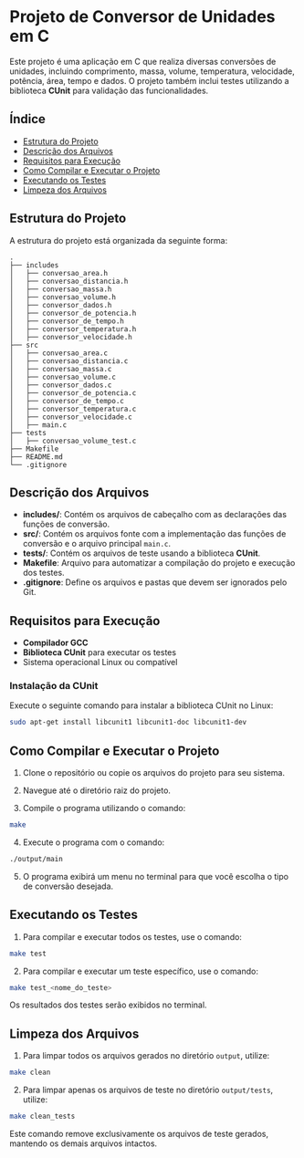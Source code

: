 # Projeto de Conversor de Unidades em C

Este projeto é uma aplicação em C que realiza diversas conversões de unidades, incluindo comprimento, massa, volume, temperatura, velocidade, potência, área, tempo e dados. O projeto também inclui testes utilizando a biblioteca **CUnit** para validação das funcionalidades.

## Índice

- [Estrutura do Projeto](#estrutura-do-projeto)
- [Descrição dos Arquivos](#descrição-dos-arquivos)
- [Requisitos para Execução](#requisitos-para-execução)
- [Como Compilar e Executar o Projeto](#como-compilar-e-executar-o-projeto)
- [Executando os Testes](#executando-os-testes)
- [Limpeza dos Arquivos](#limpeza-dos-arquivos)

## Estrutura do Projeto

A estrutura do projeto está organizada da seguinte forma:

```
.
├── includes
│   ├── conversao_area.h
│   ├── conversao_distancia.h
│   ├── conversao_massa.h
│   ├── conversao_volume.h
│   ├── conversor_dados.h
│   ├── conversor_de_potencia.h
│   ├── conversor_de_tempo.h
│   ├── conversor_temperatura.h
│   ├── conversor_velocidade.h
├── src
│   ├── conversao_area.c
│   ├── conversao_distancia.c
│   ├── conversao_massa.c
│   ├── conversao_volume.c
│   ├── conversor_dados.c
│   ├── conversor_de_potencia.c
│   ├── conversor_de_tempo.c
│   ├── conversor_temperatura.c
│   ├── conversor_velocidade.c
│   ├── main.c
├── tests
│   ├── conversao_volume_test.c
├── Makefile
├── README.md
└── .gitignore
```

## Descrição dos Arquivos

- **includes/**: Contém os arquivos de cabeçalho com as declarações das funções de conversão.
- **src/**: Contém os arquivos fonte com a implementação das funções de conversão e o arquivo principal `main.c`.
- **tests/**: Contém os arquivos de teste usando a biblioteca **CUnit**.
- **Makefile**: Arquivo para automatizar a compilação do projeto e execução dos testes.
- **.gitignore**: Define os arquivos e pastas que devem ser ignorados pelo Git.

## Requisitos para Execução

- **Compilador GCC**
- **Biblioteca CUnit** para executar os testes
- Sistema operacional Linux ou compatível

### Instalação da CUnit

Execute o seguinte comando para instalar a biblioteca CUnit no Linux:

```bash
sudo apt-get install libcunit1 libcunit1-doc libcunit1-dev
```

## Como Compilar e Executar o Projeto

1. Clone o repositório ou copie os arquivos do projeto para seu sistema.

2. Navegue até o diretório raiz do projeto.

3. Compile o programa utilizando o comando:

```bash
make
```

4. Execute o programa com o comando:

```bash
./output/main
```

5. O programa exibirá um menu no terminal para que você escolha o tipo de conversão desejada.

## Executando os Testes

1. Para compilar e executar todos os testes, use o comando:

```bash
make test
```

2. Para compilar e executar um teste específico, use o comando:

```bash
make test_<nome_do_teste>
```

Os resultados dos testes serão exibidos no terminal.

## Limpeza dos Arquivos

1. Para limpar todos os arquivos gerados no diretório `output`, utilize:

```bash
make clean
```

2. Para limpar apenas os arquivos de teste no diretório `output/tests`, utilize:

```bash
make clean_tests
```

Este comando remove exclusivamente os arquivos de teste gerados, mantendo os demais arquivos intactos.

